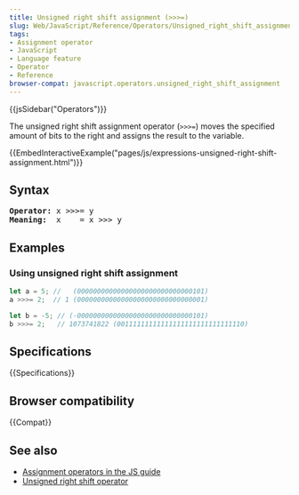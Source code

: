 ```yaml
---
title: Unsigned right shift assignment (>>>=)
slug: Web/JavaScript/Reference/Operators/Unsigned_right_shift_assignment
tags:
- Assignment operator
- JavaScript
- Language feature
- Operator
- Reference
browser-compat: javascript.operators.unsigned_right_shift_assignment
---
```

{{jsSidebar("Operators")}}

The unsigned right shift assignment operator (_`>>>=`_) moves the specified
amount of bits to the right and assigns the result to the variable.

{{EmbedInteractiveExample("pages/js/expressions-unsigned-right-shift-assignment.html")}}

## Syntax

<pre class="brush: js"><strong>Operator:</strong> x >>>= y
<strong>Meaning:</strong>  x    = x >>> y</pre>

## Examples

### Using unsigned right shift assignment

```js
let a = 5; //   (00000000000000000000000000000101)
a >>>= 2;  // 1 (00000000000000000000000000000001)

let b = -5; // (-00000000000000000000000000000101)
b >>>= 2;   // 1073741822 (00111111111111111111111111111110)
```

## Specifications

{{Specifications}}

## Browser compatibility

{{Compat}}

## See also

- [Assignment operators in the JS guide](/en-US/docs/Web/JavaScript/Guide/Expressions_and_Operators#Assignment)
- [Unsigned right shift operator](/en-US/docs/Web/JavaScript/Reference/Operators/Unsigned_right_shift)
